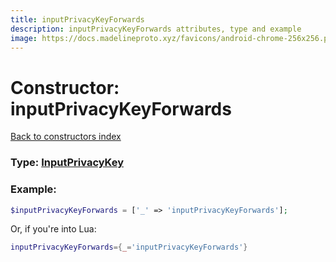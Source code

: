 ```yaml
---
title: inputPrivacyKeyForwards
description: inputPrivacyKeyForwards attributes, type and example
image: https://docs.madelineproto.xyz/favicons/android-chrome-256x256.png
---
```

# Constructor: inputPrivacyKeyForwards  
[Back to constructors index](index.md)






### Type: [InputPrivacyKey](../types/InputPrivacyKey.md)


### Example:

```php
$inputPrivacyKeyForwards = ['_' => 'inputPrivacyKeyForwards'];
```  


Or, if you're into Lua:

```lua
inputPrivacyKeyForwards={_='inputPrivacyKeyForwards'}

```


